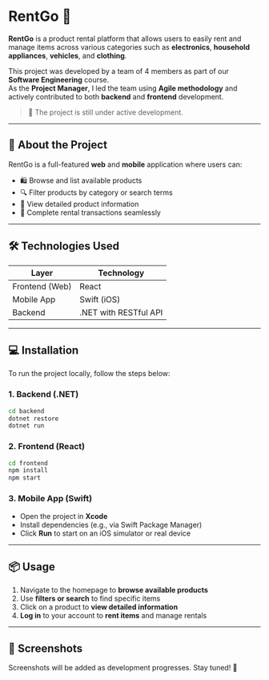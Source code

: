# RentGo 🛒

**RentGo** is a product rental platform that allows users to easily rent and manage items across various categories such as **electronics**, **household appliances**, **vehicles**, and **clothing**.

This project was developed by a team of 4 members as part of our **Software Engineering** course.  
As the **Project Manager**, I led the team using **Agile methodology** and actively contributed to both **backend** and **frontend** development.  
> 🚧 The project is still under active development.

---

## 🚀 About the Project

RentGo is a full-featured **web** and **mobile** application where users can:

- 🛍️ Browse and list available products  
- 🔍 Filter products by category or search terms  
- 📄 View detailed product information  
- 🤝 Complete rental transactions seamlessly  

---

## 🛠️ Technologies Used

| Layer         | Technology                     |
|---------------|---------------------------------|
| Frontend (Web)| React                          |
| Mobile App    | Swift (iOS)                    |
| Backend       | .NET with RESTful API          |

---

## 💻 Installation

To run the project locally, follow the steps below:

### 1. Backend (.NET)

```bash
cd backend
dotnet restore
dotnet run
```

### 2. Frontend (React)

```bash
cd frontend
npm install
npm start
```

### 3. Mobile App (Swift)

- Open the project in **Xcode**
- Install dependencies (e.g., via Swift Package Manager)
- Click **Run** to start on an iOS simulator or real device

---

## 📦 Usage

1. Navigate to the homepage to **browse available products**
2. Use **filters or search** to find specific items
3. Click on a product to **view detailed information**
4. **Log in** to your account to **rent items** and manage rentals

---

## 📸 Screenshots

Screenshots will be added as development progresses.
Stay tuned! 🎯
